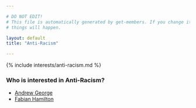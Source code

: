 ```yaml
---

# DO NOT EDIT!
# This file is automatically generated by get-members. If you change it, bad
# things will happen.

layout: default
title: "Anti-Racism"

---
```


{% include interests/anti-racism.md %}

### Who is interested in Anti-Racism?


* [Andrew George](/members/andrew-george.html)
* [Fabian Hamilton](/members/fabian-hamilton.html)
